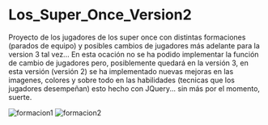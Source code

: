 # Los_Super_Once_Version2
Proyecto de los jugadores de los super once con distintas formaciones (parados de equipo) y posibles cambios de jugadores más adelante para la version 3 tal vez... En esta ocación no se ha podido implementar la función de cambio de jugadores pero, posiblemente quedará en la versión 3, en esta versión (versión 2) se ha implementado nuevas mejoras en las imagenes, colores y sobre todo en las habilidades (tecnicas que los jugadores desempeñan) esto hecho con JQuery... sin más por el momento, suerte.


![formacion1](https://user-images.githubusercontent.com/19762166/213782332-f3278d0e-1aed-4c43-8eb2-b8c4c2d0ff59.PNG)
![formacion2](https://user-images.githubusercontent.com/19762166/213782347-1d840007-c3f9-47c0-9a09-48c4910e2d25.PNG)
